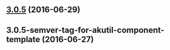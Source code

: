 <a name="3.0.5"></a>
## [3.0.5](https://aui-team-bot/https://bitbucket.org/atlassian/atlaskit-spike/compare/3.0.5-semver-tag-for-akutil-component-template...v3.0.5) (2016-06-29)



<a name="3.0.5-semver-tag-for-akutil-component-template"></a>
## 3.0.5-semver-tag-for-akutil-component-template (2016-06-27)



